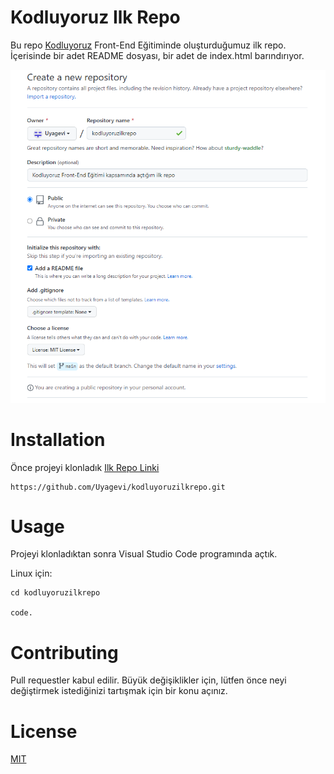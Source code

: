 # **Kodluyoruz Ilk Repo**

Bu repo [Kodluyoruz](https://www.kodluyoruz.org/) Front-End Eğitiminde oluşturduğumuz ilk repo. İçerisinde bir adet README dosyası, bir adet de index.html barındırıyor.

![KodluyoruzIlkRepo](img/KodluyoruzIlkRepo.png "Kodluyoruz Ilk Repo")

# **Installation**
Önce projeyi klonladık [Ilk Repo Linki](https://github.com/Uyagevi/kodluyoruzilkrepo.git)

``` 
https://github.com/Uyagevi/kodluyoruzilkrepo.git
```

# **Usage**
Projeyi klonladıktan sonra Visual Studio Code programında açtık.

Linux için:

``` 
cd kodluyoruzilkrepo

code.
 ```

# **Contributing**
Pull requestler kabul edilir. Büyük değişiklikler için, lütfen önce neyi değiştirmek istediğinizi tartışmak için bir konu açınız.

# **License**

[MIT](https://choosealicense.com/licenses/mit/)


